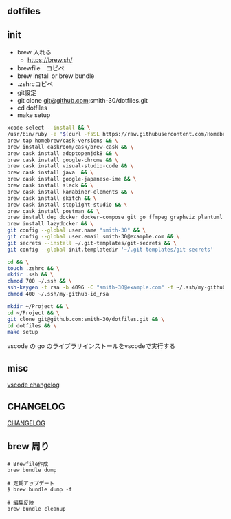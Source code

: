 ## dotfiles

## init

- brew 入れる
  - https://brew.sh/
- brewfile　コピペ
- brew install or brew bundle
- .zshrcコピペ
- git設定
- git clone git@github.com:smith-30/dotfiles.git
- cd dotfiles
- make setup

```bash
xcode-select --install && \
/usr/bin/ruby -e "$(curl -fsSL https://raw.githubusercontent.com/Homebrew/install/master/install)"  && \
brew tap homebrew/cask-versions && \
brew install caskroom/cask/brew-cask && \
brew cask install adoptopenjdk8 && \
brew cask install google-chrome && \
brew cask install visual-studio-code && \
brew cask install java  && \
brew cask install google-japanese-ime && \
brew cask install slack && \
brew cask install karabiner-elements && \
brew cask install skitch && \
brew cask install stoplight-studio && \
brew cask install postman && \
brew install dep docker docker-compose git go ffmpeg graphviz plantuml peco fd jq bzr mkcert tfenv awscli swagger-codegen direnv tmux wget ghq git-secrets　&& \
brew install lazydocker && \
git config --global user.name "smith-30" && \
git config --global user.email smith-30@example.com && \
git secrets --install ~/.git-templates/git-secrets && \
git config --global init.templatedir '~/.git-templates/git-secrets'
```

```bash
cd && \
touch .zshrc && \
mkdir .ssh && \
chmod 700 ~/.ssh && \
ssh-keygen -t rsa -b 4096 -C "smith-30@example.com" -f ~/.ssh/my-github-id_rsa && \
chmod 400 ~/.ssh/my-github-id_rsa
```

```bash
mkdir ~/Project && \
cd ~/Project && \
git clone git@github.com:smith-30/dotfiles.git && \
cd dotfiles && \
make setup
```

vscode の go のライブラリインストールをvscodeで実行する

## misc

[vscode changelog](https://github.com/axetroy/vscode-changelog-generator)

## CHANGELOG

[CHANGELOG](./CHANGELOG.md)

## brew 周り

```
# Brewfile作成
brew bundle dump

# 定期アップデート
$ brew bundle dump -f

# 編集反映
brew bundle cleanup
```